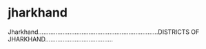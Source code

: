 # jharkhand
Jharkhand.....................................................................DISTRICTS OF JHARKHAND.......................................
